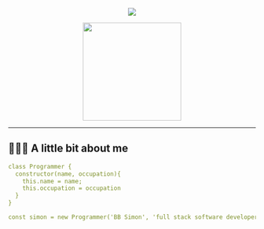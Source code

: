 <p align="center">
  <img src="https://capsule-render.vercel.app/api?type=waving&color=auto&height=120&section=header&text=Hi%20There%20👋-nl-I%20am%20BB%20Simon,&fontSize=40" />
</p>
<p align="center">
  <img src="https://tenor.com/view/computer-code-gif-19687446.gif" height="200px" />
</p>
<hr/>

## 👨🏻‍💻 A little bit about me <a name="about-me"></a>

```yaml
class Programmer {
  constructor(name, occupation){
    this.name = name;
    this.occupation = occupation
  }
}

const simon = new Programmer('BB Simon', 'full stack software developer')
```
